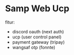 # Samp Web Ucp

fitur: 
- discord oauth (next auth)
- ucp (user control panel)
- payment gateway (tripay)
- wangsaf otp (fonnte)
